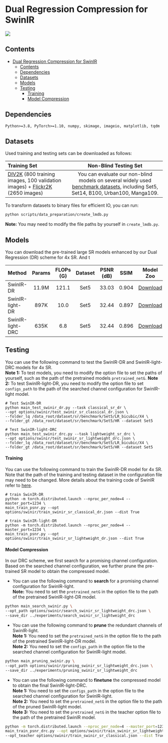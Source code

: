 # Dual Regression Compression for SwinIR

![](../figures/SwinIR.png)


## Contents
- [Dual Regression Compression for SwinIR](#dual-regression-compression-for-swinir)
  - [Contents](#contents)
  - [Dependencies](#dependencies)
  - [Datasets](#datasets)
  - [Models](#models)
  - [Testing](#testing)
      - [Training](#training)
      - [Model Compression](#model-compression)


## Dependencies
```shell
Python>=3.8, PyTorch>=1.10, numpy, skimage, imageio, matplotlib, tqdm
```


## Datasets

Used training and testing sets can be downloaded as follows:

| Training Set                                                 |                         Non-Blind Testing Set                          |
| :----------------------------------------------------------- | :----------------------------------------------------------: |
| [DIV2K](https://data.vision.ee.ethz.ch/cvl/DIV2K/) (800 training images, 100 validation images) +  [Flickr2K](https://cv.snu.ac.kr/research/EDSR/Flickr2K.tar) (2650 images) | You can evaluate our non-blind models on several widely used [benchmark datasets](https://cv.snu.ac.kr/research/EDSR/benchmark.tar), including Set5, Set14, B100, Urban100, Manga109. |


To transform datasets to binary files for efficient IO, you can run: 
``` bash
python scripts/data_preparation/create_lmdb.py
```
**Note:** You may need to modify the file paths by yourself in `create_lmdb.py`.

## Models

You can download the pre-trained large SR models enhanced by our Dual Regression (DR) scheme for 4x SR. And t

| Method    | Params | FLOPs (G) | Dataset  | PSNR (dB) |  SSIM  |                          Model Zoo                           |                       
| :-------- | :----: | :-------: | :------: | :-------: | :----: | :----------------------------------------------------------: |
| SwinIR-DR | 11.9M |  121.1   | Set5 |   33.03 | 0.904 | [Download](https://github.com/guoyongcs/DRC/releases/download/v1.0/SwinIR_Dual_Regression.pth) |
| SwinIR-light-DR | 897K |  10.0   | Set5 |   32.44 | 0.897 | [Download](https://github.com/guoyongcs/DRC/releases/download/v1.0/SwinIR_light_DR.pth) |
| SwinIR-light-DRC     | 635K |  6.8    | Set5 |   32.44 | 0.896 | [Download](https://github.com/guoyongcs/DRC/releases/download/v1.0/SwinIR_light_DRC.pth) |


## Testing 

You can use the following command to test the SwinIR-DR and SwinIR-light-DRC models for 4x SR.      
**Note 1:** To test models, you need to modify the option file to set the paths of yourself, such as the path of the pretrained models `pretrained_netG`.
**Note 2:** To test SwinIR-light-DR, you need to modify the option file to set `configs_path` to the path of the searched channel configuration for SwinIR-light model.

```shell
# Test SwinIR-DR
python main_test_swinir_dr.py --task classical_sr_dr \
--opt options/swinir/test_swinir_sr_classical_dr.json \
--folder_lq /data_root/dataset/sr/benchmark/Set5/LR_bicubic/X4 \
--folder_gt /data_root/dataset/sr/benchmark/Set5/HR --dataset Set5

# Test SwinIR-light-DRC
python main_test_swinir_drc.py --task lightweight_sr_drc \
--opt options/swinir/test_swinir_sr_lightweight_drc.json \
--folder_lq /data_root/dataset/sr/benchmark/Set5/LR_bicubic/X4 \
--folder_gt /data_root/dataset/sr/benchmark/Set5/HR --dataset Set5
```

#### Training

You can use the following command to train the SwinIR-DR model for 4x SR. Note that the path of the training and testing dataset in the configuration file may need to be changed. More details about the training code of SwinIR refer to [here](https://github.com/cszn/KAIR).

```shell
# train SwinIR-DR
python -m torch.distributed.launch --nproc_per_node=4 --master_port=1234 \
main_train_psnr.py --opt options/swinir/train_swinir_sr_classical_dr.json --dist True

# train SwinIR-light-DR
python -m torch.distributed.launch --nproc_per_node=4 --master_port=1234 \
main_train_psnr.py --opt options/swinir/train_swinir_sr_lightweight_dr.json --dist True
```



#### Model Compression

In our DRC scheme, we first search for a promising channel configuration. Based on the searched channel configuration, we further prune the pre-trained SR model to obtain the compressed model.

- You can use the following command to **search** for a promising channel configuration for SwinIR-light.   
**Note:** You need to set the `pretrained_netG` in the option file to the path of the pretrained SwinIR-light-DR model.


```bash
python main_search_swinir.py \
--opt_path options/swinir/search_swinir_sr_lightweight_drc.json \
--save_dir ../experiments/search_swinir_sr_lightweight_drc
```

- You can use the following command to **prune** the redundant channels of SwinIR-light.  
**Note 1:** You need to set the `pretrained_netG` in the option file to the path of the pretrained SwinIR-light-DR model.   
**Note 2:** You need to set the `configs_path` in the option file to the searched channel configuration for SwinIR-light model.  

```bash
python main_pruning_swinir.py \
--opt_path options/swinir/pruning_swinir_sr_lightweight_drc.json \
--save_dir ../experiments/pruning_swinir_sr_lightweight_drc
```

- You can use the following command to **finetune** the compressed model to obtain the final SwinIR-light-DRC.   
**Note 1:** You need to set the `configs_path` in the option file to the searched channel configuration for SwinIR-light.   
**Note 2:** You need to set the `pretrained_netG` in the option file to the path of the pruned SwinIR-light model.  
**Note 3:** You need to set the `pretrained_netG` in the teacher option file to the path of the pretrained SwinIR model.


```bash
python -m torch.distributed.launch --nproc_per_node=4 --master_port=1235 \
main_train_psnr_drc.py --opt options/swinir/train_swinir_sr_lightweight_drc.json \ 
--opt_teacher options/swinir/train_swinir_sr_classical.json --dist True
```